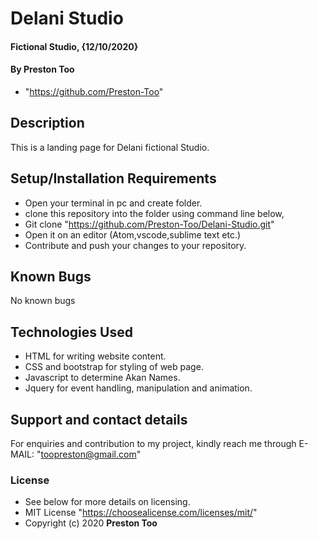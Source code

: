 # Delani Studio
#### Fictional Studio, {12/10/2020}
#### By **Preston Too**
* "https://github.com/Preston-Too"
## Description
This is a landing page for Delani fictional Studio.
## Setup/Installation Requirements
* Open your terminal in pc and create folder.
* clone this repository into the folder using command line below,
* Git clone "https://github.com/Preston-Too/Delani-Studio.git"
* Open it on an editor (Atom,vscode,sublime text etc.)
* Contribute and push your changes to your repository.
## Known Bugs
No known bugs
## Technologies Used
* HTML for writing website content.
* CSS and bootstrap for styling of web page.
* Javascript to determine Akan Names.
* Jquery for event handling, manipulation and animation.
## Support and contact details
For enquiries and contribution to my project, kindly reach me through E-MAIL: "toopreston@gmail.com"
### License
* See below for more details on licensing.
* MIT License "https://choosealicense.com/licenses/mit/"
* Copyright (c) 2020 **Preston Too**